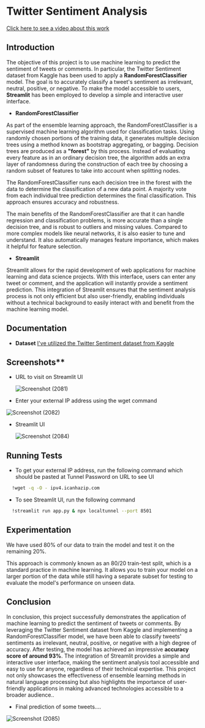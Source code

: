 
# Twitter Sentiment Analysis

[Click here to see a video about this work](https://youtu.be/tdyG3Didbvc)



## Introduction
The objective of this project is to use machine learning to predict the sentiment of tweets or comments. In particular, the Twitter Sentiment dataset from Kaggle has been used to apply a **RandomForestClassifier** model. The goal is to accurately classify a tweet's sentiment as irrelevant, neutral, positive, or negative. To make the model accessible to users, **Streamlit** has been employed to develop a simple and interactive user interface.

-  **RandomForestClassifier**

As part of the ensemble learning approach, the RandomForestClassifier is a supervised machine learning algorithm used for classification tasks. Using randomly chosen portions of the training data, it generates multiple decision trees using a method known as bootstrap aggregating, or bagging. Decision trees are produced as a **"forest"** by this process. Instead of evaluating every feature as in an ordinary decision tree, the algorithm adds an extra layer of randomness during the construction of each tree by choosing a random subset of features to take into account when splitting nodes. 

The RandomForestClassifier runs each decision tree in the forest with the data to determine the classification of a new data point. A majority vote from each individual tree prediction determines the final classification. This approach ensures accuracy and robustness.

The main benefits of the RandomForestClassifier are that it can handle regression and classification problems, is more accurate than a single decision tree, and is robust to outliers and missing values. Compared to more complex models like neural networks, it is also easier to tune and understand. It also automatically manages feature importance, which makes it helpful for feature selection.

-  **Streamlit**
  
Streamlit allows for the rapid development of web applications for machine learning and data science projects. With this interface, users can enter any tweet or comment, and the application will instantly provide a sentiment prediction. This integration of Streamlit ensures that the sentiment analysis process is not only efficient but also user-friendly, enabling individuals without a technical background to easily interact with and benefit from the machine learning model.
## Documentation


- **Dataset**
[I've utilized the Twitter Sentiment dataset from Kaggle](https://www.kaggle.com/datasets/jp797498e/twitter-entity-sentiment-analysis)

## Screenshots**
- URL to visit on Streamlit UI
  
  ![Screenshot (2081)](https://github.com/user-attachments/assets/fd47c8b5-1366-4baf-ac56-9df4d0b0eac4)

- Enter your external IP address using the wget command
  
![Screenshot (2082)](https://github.com/user-attachments/assets/fdc46d4e-1457-4b24-9942-54a752ef9799)

- Streamlit UI
  
  ![Screenshot (2084)](https://github.com/user-attachments/assets/17612cfb-f5fb-4ea9-b15e-8d68d3bf97e5)


## Running Tests

- To get your external IP address, run the following command which should be pasted at Tunnel Password on URL to see UI

```bash
  !wget -q -O - ipv4.icanhazip.com
```

- To see Streamlit UI, run the following command

```bash
  !streamlit run app.py & npx localtunnel --port 8501
```
## Experimentation 
We have used 80% of our data to train the model and test it on the remaining 20%.

This approach is commonly known as an 80/20 train-test split, which is a standard practice in machine learning. It allows you to train your model on a larger portion of the data while still having a separate subset for testing to evaluate the model's performance on unseen data.
## Conclusion
In conclusion, this project successfully demonstrates the application of machine learning to predict the sentiment of tweets or comments. By leveraging the Twitter Sentiment dataset from Kaggle and implementing a RandomForestClassifier model, we have been able to classify tweets' sentiments as irrelevant, neutral, positive, or negative with a high degree of accuracy. After testing, the model has achieved an impressive **accuracy score of around 93%**. The integration of Streamlit provides a simple and interactive user interface, making the sentiment analysis tool accessible and easy to use for anyone, regardless of their technical expertise. This project not only showcases the effectiveness of ensemble learning methods in natural language processing but also highlights the importance of user-friendly applications in making advanced technologies accessible to a broader audience..

- Final prediction of some tweets....

![Screenshot (2085)](https://github.com/user-attachments/assets/317830ad-d66a-4d97-8240-7b99f244bf80)



